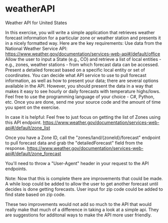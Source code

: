 # weatherAPI
Weather API for United States

In this exercise, you will write a simple application that retrieves weather forecast information for a particular zone or weather station and presents it in a nicely formatted way. Here are the key requirements:
Use data from the National Weather Service API: https://www.weather.gov/documentation/services-web-api#/default/office
Allow the user to input a State (e.g., CO) and retrieve a list of local entities - e.g., zones, weather stations - from which forecast data can be accessed.
Present a detailed forecast based on a specific local entity or set of coordinates. You can decide what API service to use to pull forecast information, as well as how to present your data; there are several options available in the API. However, you should present the data in a way that makes it easy to see hourly or daily forecasts with temperature highs/lows.
Feel free to use the programming language of your choice - C#, Python, etc.
Once you are done, send me your source code and the amount of time you spent on the exercise.
 
In case it is helpful:
Feel free to just focus on getting the list of Zones using this API endpoint. 
https://www.weather.gov/documentation/services-web-api#/default/zone_list

Once you have a Zone ID, call the "zones/land/{zoneId}/forecast" endpoint to pull forecast data and grab the "detailedForecast" field from the response.
https://www.weather.gov/documentation/services-web-api#/default/zone_forecast
 
You'll need to throw a "User-Agent" header in your request to the API endpoints.

Note: Now that this is complete there are improvements that could be made. 
A while loop could be added to allow the user to get another forecast until decides is done getting forecasts.
User input for zip code could be added to find state based on zip code. 

These two improvements would not add so much to the API that would really make that much of a difference in taking a look at a simple api.
They are suggestions for additonal ways to make the API more user friendly.
